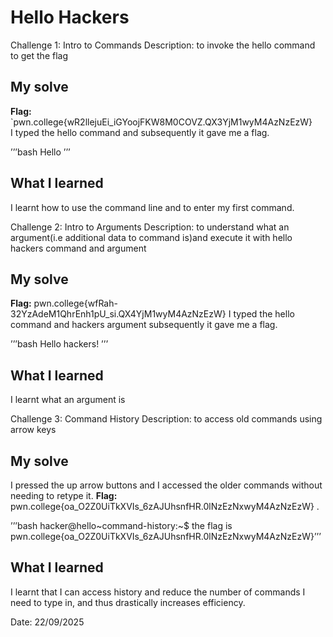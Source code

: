 # Hello Hackers

Challenge 1: Intro to Commands
Description: to invoke the hello command to get the flag

## My solve
**Flag:** `pwn.college{wR2llejuEi_iGYoojFKW8M0COVZ.QX3YjM1wyM4AzNzEzW}  
I typed the hello command and subsequently it gave me a flag.

’’’bash
Hello
’’’

## What I learned
I learnt how to use the command line and to enter my first command.


Challenge 2: Intro to Arguments
Description: to understand what an argument(i.e additional data to  command is)and execute it with hello hackers command and argument

## My solve

**Flag:** pwn.college{wfRah-32YzAdeM1QhrEnh1pU_si.QX4YjM1wyM4AzNzEzW}
I typed the hello command and hackers argument subsequently it gave me a flag.

’’’bash
Hello hackers!
’’’

## What I learned
I learnt what an argument is


Challenge 3: Command History
Description: to access old commands using arrow keys

## My solve 
I pressed the up arrow buttons and I accessed the older  commands without needing  to retype it.
**Flag:** pwn.college{oa_O2Z0UiTkXVIs_6zAJUhsnfHR.0lNzEzNxwyM4AzNzEzW}
.

’’’bash
hacker@hello~command-history:~$ the flag is pwn.college{oa_O2Z0UiTkXVIs_6zAJUhsnfHR.0lNzEzNxwyM4AzNzEzW}’’’

## What I learned
I learnt that I can access history and reduce the number of  commands I  need to type in, and thus drastically increases efficiency.

Date: 22/09/2025



